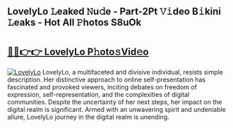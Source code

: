 ## LovelyLo 𝙻eaked 𝙽u𝚍e - Part-2Pt 𝚅𝚒deo B𝚒kini 𝙻eaks - Hot All 𝙿hotos S8uOk

# <h2><a href="http://ld50ts9.urlbe.top/?page=LovelyLo">🔗🔗👉👉 LovelyLo P𝚑oto𝚜Vid𝚎o</a></h2>

[![LovelyLo](https://i.imgur.com/eBuTRDB.gif)](http://ld50ts9.urlbe.top/?page=LovelyLo)
LovelyLo, a multifaceted and divisive individual, resists simple description. Her distinctive approach to online self-presentation has fascinated and provoked viewers, inciting debates on freedom of expression, self-representation, and the complexities of digital communities. Despite the uncertainty of her next steps, her impact on the digital realm is significant. Armed with an unwavering spirit and undeniable allure, LovelyLo journey in the digital realm is unending.
